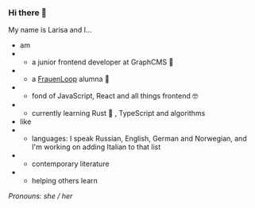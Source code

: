 ### Hi there 👋

My name is Larisa and I...
- am 
- - a junior frontend developer at GraphCMS 💜
- - a [FrauenLoop](https://www.frauenloop.org) alumna 💪
- - fond of JavaScript, React and all things frontend 🤓
- - currently learning Rust 🦀 , TypeScript and algorithms
- like
- - languages: I speak Russian, English, German and Norwegian, and I'm working on adding Italian to that list
- - contemporary literature
- - helping others learn

_Pronouns: she / her_
